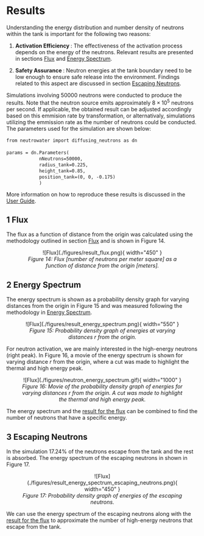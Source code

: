 # Results

Understanding the energy distribution and number density of neutrons within the tank is important for the following two reasons:

1. <b> Activation Efficiency </b>: The effectiveness of the activation process depends on the energy of the neutrons. Relevant results are presented in sections [Flux](#1-flux) and [Energy Spectrum](#2-energy-spectrum).

2. <b> Safety Assurance </b>: Neutron energies at the tank boundary need to be low enough to ensure safe release into the environment. Findings related to this aspect are discussed in section [Escaping Neutrons](#3-escaping-neutrons).

Simulations involving 50000 neutrons were conducted to produce the results. Note that the neutron source emits approximately $8 \times 10^5$ neutrons per second. If applicable, the obtained result can be adjusted accordingly based on this emmision rate by transformation, or alternativaly, simulations utilizing the emmission rate as the number of neutrons could be conducted. The parameters used for the simulation are shown below:

``` 
from neutrowater import diffusing_neutrons as dn

params = dn.Parameters(
            nNeutrons=50000, 
            radius_tank=0.225, 
            height_tank=0.85, 
            position_tank=(0, 0, -0.175)
            )
``` 

More information on how to reproduce these results is discussed in the [User Guide](user_guide.md#user-guide).

## 1 Flux

The flux as a function of distance from the origin was calculated using the methodology outlined in section [Flux](./theory.md#61-flux) and is shown in Figure 14.  


<center>
<figure markdown="span">
  ![Flux](./figures/result_flux.png){ width="450" }
  <figcaption><i>Figure 14: Flux [number of neutrons per meter square] as a function of distance from the origin [meters]. </i></figcaption>
</figure>
</center>

## 2 Energy Spectrum

The energy spectrum is shown as a probability density graph for varying distances from the origin in Figure 15 and was measured following the methodology in [Energy Spectrum](./theory.md#62-energy-spectrum).

<center>
<figure markdown="span">
  ![Flux](./figures/result_energy_spectrum.png){ width="550" }
  <figcaption><i>Figure 15: Probability density graph of energies at varying distances r from the origin. </i></figcaption>
</figure>
</center>

For neutron activation, we are mainly interested in the high-energy neutrons (right peak). In Figure 16, a movie of the energy spectrum is shown for varying distance $r$ from the origin, where a cut was made to highlight the thermal and high energy peak. 

<center>
<figure markdown="span">
  ![Flux](./figures/neutron_energy_spectrum.gif){ width="1000" }
  <figcaption><i>Figure 16: Movie of the probability density graph of energies for varying distances r from the origin. A cut was made to highlight the thermal and high energy peak. </i></figcaption>
</figure>
</center>

The energy spectrum and the [result for the flux](#1-flux) can be combined to find the number of neutrons that have a specific energy.

## 3 Escaping Neutrons

In the simulation $17.24 \%$ of the neutrons escape from the tank and the rest is absorbed. The energy spectrum of the escaping neutrons in shown in Figure 17.

<center>
<figure markdown="span">
  ![Flux](./figures/result_energy_spectrum_escaping_neutrons.png){ width="450" }
  <figcaption><i>Figure 17: Probability density graph of energies of the escaping neutrons. </i></figcaption>
</figure>
</center>

We can use the energy spectrum of the escaping neutrons along with the [result for the flux](#1-flux) to approximate the number of high-energy neutrons that escape from the tank.